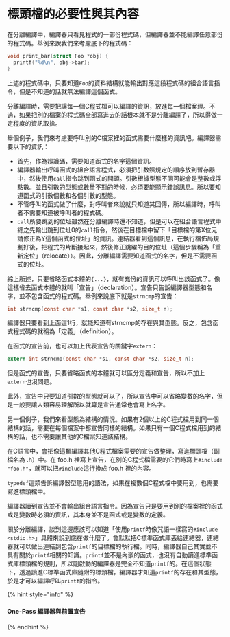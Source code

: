 # 標頭檔的必要性與其內容

在分離編譯中，編譯器只看見程式的一部份程式碼，但編譯器並不能編譯任意部份的程式碼。舉例來說我們來考慮底下的程式碼：

```c
void print_bar(struct Foo *obj) {
  printf("%d\n", obj->bar);
}
```

上述的程式碼中，只要知道`Foo`的資料結構就能輸出對應這段程式碼的組合語言指令，但是不知道的話就無法編譯這個函式。

分離編譯時，需要把讓每一個C程式檔可以編譯的資訊，放進每一個檔案理。不過，如果把別的檔案的程式碼全部寫進去的話根本就不是分離編譯了，所以得做一定程度的資訊取捨。

舉個例子，我們來考慮要呼叫別的C檔案裡的函式需要什麼樣的資訊吧。編譯器需要以下的資訊：

* 首先，作為辨識碼，需要知道函式的名字這個資訊。
* 編譯器輸出呼叫函式的組合語言程式，必須把引數照規定的順序放到暫存器中，然後使用`call`指令跳到函式的開頭。引數根據型態不同可能會是整數或浮點數。並且引數的型態或數量不對的時候，必須要能顯示錯誤訊息。所以要知道函式的引數個數和各個引數的型態。
* 不管呼叫的函式做了什麼，對呼叫者來說就只知道其回傳，所以編譯時，呼叫者不需要知道被呼叫者的程式碼。
* `call`所要跳到的位址雖然在分離編譯時還不知道，但是可以在組合語言程式中總之先輸出跳到位址0的`call`指令，然後在目標檔中留下「目標檔的第X位元請修正為Y這個函式的位址」的資訊。連結器看到這個訊息，在執行檔佈局規劃好後，把程式的片斷接起來，然後修正跳躍的目的位址（這個步驟稱為「重新定位」（relocate））。因此，分離編譯需要知道函式的名字，但是不需要函式的位址。

綜上所述，只要省略函式本體的`{...}`，就有充份的資訊可以呼叫出該函式了。像這樣省去函式本體的就叫「宣告」（declaration）。宣告只告訴編譯器型態和名字，並不包含函式的程式碼。舉例來說底下就是`strncmp`的宣告：

```c
int strncmp(const char *s1, const char *s2, size_t n);
```

編譯器只要看到上面這1行，就能知道有strncmp的存在與其型態。反之，包含函式程式碼的就稱為「定義」（definition）。

在函式的宣告前，也可以加上代表宣告的關鍵字`extern`：

```c
extern int strncmp(const char *s1, const char *s2, size_t n);
```

但是函式的宣告，只要省略函式的本體就可以區分定義和宣告，所以不加上`extern`也沒問題。

此外，宣告中只要知道引數的型態就可以了，所以宣告中可以省略變數的名字，但是一般要讓人類容易理解所以就算是宣告通常也會寫上名字。

另一個例子，我們來看型態為結構的情況。如果有2個以上的C程式檔用到同一個結構的話，需要在每個檔案中都宣告同樣的結構。如果只有一個C程式檔用到的結構的話，也不需要讓其他的C檔案知道該結構。

在C語言中，會把像這類編譯其他C程式檔案需要的宣告做整理，寫進標頭檔（副檔名為 .h）中。在 foo.h 裡寫上宣告，在別的C程式檔需要的它們時寫上`#include "foo.h"`，就可以把`#include`這行換成 foo.h 裡的內容。

`typedef`這類告訴編譯器型態用的語法，如果在複數個C程式檔中要用到，也需要寫進標頭檔中。

編譯器讀到宣告並不會輸出組合語言指令。因為宣告只是要用到別的檔案裡的函式或是變數時必須的資訊，其本身並不是函式或是變數的定義。

關於分離編譯，談到這邊應該可以知道「使用`printf`時像咒語一樣寫的`#include <stdio.h>`」具體來說到底在做什麼了。會默默把C標準函式庫丟給連結器，連結器就可以做出連結到包含`printf`的目標檔的執行檔。同時，編譯器自己其實並不具有關於`printf`相關的知識。`printf`並不是內嵌的函式，也沒有自動讀進標準函式庫標頭檔的規則，所以剛啟動的編譯器是完全不知道`printf`的。在這個狀態下，透過讀進C標準函式庫隨附的標頭檔，編譯器才知道`printf`的存在和其型態，於是才可以編譯呼叫`printf`的指令。

{% hint style="info" %}
#### One-Pass 編譯器與前置宣告
{% endhint %}

